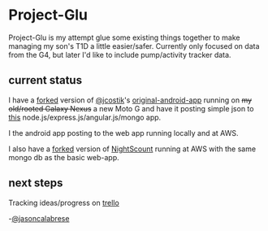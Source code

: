 Project-Glu
===========

Project-Glu is my attempt glue some existing things together to make managing my son's T1D a little easier/safer. Currently only focused on data from the G4, but later I'd like to include pump/activity tracker data.

current status
--------------

I have a [forked](https://github.com/jasoncalabrese/original-android-cgm) version of [@jcostik](https://twitter.com/jcostik)'s [original-android-app](https://github.com/hackingtype1/original-android-cgm) running on ~~my old/rooted Galaxy Nexus~~ a new Moto G and have it posting simple json to [this](https://github.com/jasoncalabrese/project-glu) node.js/express.js/angular.js/mongo app.

I the android app posting to the web app running locally and at AWS.

I also have a [forked](https://github.com/jasoncalabrese/cgm-remote-monitor) version of [NightScount](https://github.com/rnpenguin/cgm-remote-monitor) running at AWS with the same mongo db as the basic web-app. 

next steps
----------

Tracking ideas/progress on [trello](https://trello.com/b/k8dwYmAI/project-glu)

-[@jasoncalabrese](https://twitter.com/jasoncalabrese)

